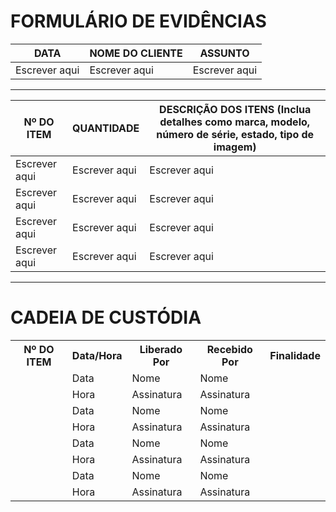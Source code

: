 # FORMULÁRIO DE EVIDÊNCIAS

DATA | NOME DO CLIENTE | ASSUNTO
--- | --- | ---
Escrever aqui | Escrever aqui | Escrever aqui
---

Nº DO ITEM | QUANTIDADE | DESCRIÇÃO DOS ITENS (Inclua detalhes como marca, modelo, número de série, estado, tipo de imagem)
--- | --- | ---
Escrever aqui | Escrever aqui | Escrever aqui
Escrever aqui | Escrever aqui | Escrever aqui
Escrever aqui | Escrever aqui | Escrever aqui
Escrever aqui | Escrever aqui | Escrever aqui
---

# CADEIA DE CUSTÓDIA

<table><tr><th colspan="1">Nº DO ITEM </th><th colspan="1">Data/Hora </th><th colspan="1">Liberado Por </th><th colspan="1">Recebido Por </th><th colspan="1">Finalidade </th></tr>
<tr><td colspan="1" rowspan="2"></td><td colspan="1" valign="top">Data </td><td colspan="1" valign="top">Nome </td><td colspan="1" valign="top">Nome </td><td colspan="1" rowspan="2"></td></tr>
<tr><td colspan="1" valign="top">Hora </td><td colspan="1" valign="top">Assinatura </td><td colspan="1" valign="top">Assinatura </td></tr>
<tr><td colspan="1" rowspan="2"></td><td colspan="1" valign="top">Data </td><td colspan="1" valign="top">Nome </td><td colspan="1" valign="top">Nome </td><td colspan="1" rowspan="2"></td></tr>
<tr><td colspan="1" valign="top">Hora </td><td colspan="1" valign="top">Assinatura </td><td colspan="1" valign="top">Assinatura </td></tr>
<tr><td colspan="1" rowspan="2"></td><td colspan="1" valign="top">Data </td><td colspan="1" valign="top">Nome </td><td colspan="1" valign="top">Nome </td><td colspan="1" rowspan="2"></td></tr>
<tr><td colspan="1" valign="top">Hora </td><td colspan="1" valign="top">Assinatura </td><td colspan="1" valign="top">Assinatura </td></tr>
<tr><td colspan="1" rowspan="2"></td><td colspan="1" valign="top">Data </td><td colspan="1" valign="top">Nome </td><td colspan="1" valign="top">Nome </td><td colspan="1" rowspan="2"></td></tr>
<tr><td colspan="1" valign="top">Hora </td><td colspan="1" valign="top">Assinatura </td><td colspan="1" valign="top">Assinatura </td></tr>
</table>